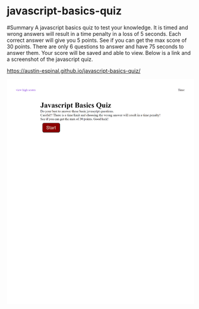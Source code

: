 # javascript-basics-quiz

#Summary
A javascript basics quiz to test your knowledge. It is timed and wrong answers will result in a time penalty in
a loss of 5 seconds. Each correct answer will give you 5 points. See if you can get the max score of 30 points. There are only 6
questions to answer and have 75 seconds to answer them. Your score will be saved and able to view. Below is a link and a screenshot of the javascript quiz. 

https://austin-espinal.github.io/javascript-basics-quiz/

![Javascript basics quiz](./assets/images/javascript-quiz.png)